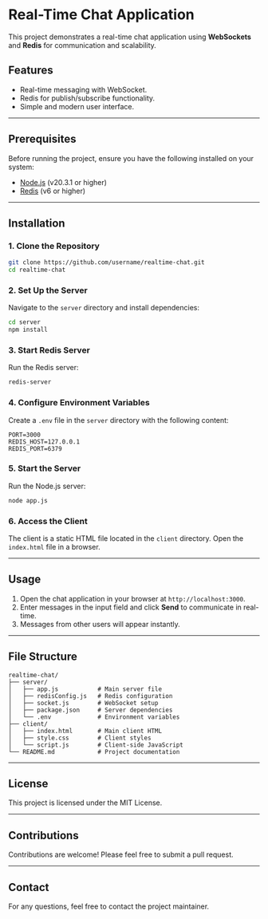 
# Real-Time Chat Application

This project demonstrates a real-time chat application using **WebSockets** and **Redis** for communication and scalability.

## Features

- Real-time messaging with WebSocket.
- Redis for publish/subscribe functionality.
- Simple and modern user interface.

---

## Prerequisites

Before running the project, ensure you have the following installed on your system:

- [Node.js](https://nodejs.org/) (v20.3.1 or higher)
- [Redis](https://redis.io/) (v6 or higher)

---

## Installation

### 1. Clone the Repository
```bash
git clone https://github.com/username/realtime-chat.git
cd realtime-chat
```

### 2. Set Up the Server
Navigate to the `server` directory and install dependencies:
```bash
cd server
npm install
```

### 3. Start Redis Server
Run the Redis server:
```bash
redis-server
```

### 4. Configure Environment Variables
Create a `.env` file in the `server` directory with the following content:
```
PORT=3000
REDIS_HOST=127.0.0.1
REDIS_PORT=6379
```

### 5. Start the Server
Run the Node.js server:
```bash
node app.js
```

### 6. Access the Client
The client is a static HTML file located in the `client` directory. Open the `index.html` file in a browser.

---

## Usage

1. Open the chat application in your browser at `http://localhost:3000`.
2. Enter messages in the input field and click **Send** to communicate in real-time.
3. Messages from other users will appear instantly.

---

## File Structure

```
realtime-chat/
├── server/
│   ├── app.js           # Main server file
│   ├── redisConfig.js   # Redis configuration
│   ├── socket.js        # WebSocket setup
│   ├── package.json     # Server dependencies
│   └── .env             # Environment variables
├── client/
│   ├── index.html       # Main client HTML
│   ├── style.css        # Client styles
│   └── script.js        # Client-side JavaScript
└── README.md            # Project documentation
```

---

## License

This project is licensed under the MIT License.

---

## Contributions

Contributions are welcome! Please feel free to submit a pull request.

---

## Contact

For any questions, feel free to contact the project maintainer.

